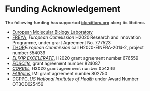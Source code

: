 # Funding Acknowledgement
The following funding has supported [identifiers.org](https://identifiers.org) along its lifetime.

* [European Molecular Biology Laboratory](https://www.embl.org/)
* [FREYA](https://www.project-freya.eu/), *European Commission* H2020 Research and Innovation Programme, under grant Agreement No. 777523
* [THOR](https://project-thor.eu/)*European Commission* call H2020-EINFRA-2014-2, project number 654039
* [*ELIXIR EXCELERATE*](https://elixir-europe.org/about-us/how-funded/eu-projects/excelerate), H2020 grant agreement number 676559
* [*EOSClife*](https://www.eosc-life.eu/), grant agreement number 824087
* [*CORBEL*](https://www.corbel-project.eu/home.html), H2020 grant agreement number 654248
* [*FAIRplus*](https://fairplus-project.eu/), IMI grant agreement number 802750
* [DCPPC](https://commonfund.nih.gov/commons/awardees), *US National Institutes of Health* under Award Number OT3OD025456
